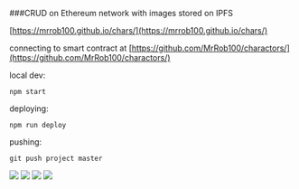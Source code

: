 ###CRUD on Ethereum network with images stored on IPFS

[comment]: <> (react)
[comment]: <> (solidity)
[comment]: <> (ethereum)
[comment]: <> (ipfs)

[https://mrrob100.github.io/chars/](https://mrrob100.github.io/chars/)

connecting to smart contract at [https://github.com/MrRob100/charactors/](https://github.com/MrRob100/charactors/)

local dev:

```npm start```

deploying:

```npm run deploy```

pushing:

```git push project master```


![](public/logo192.png)
![](public/ipfs.png)
![](public/solidity.png)
![](public/eth.png)

